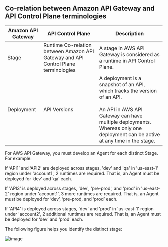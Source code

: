 
## Co-relation between Amazon API Gateway and API Control Plane terminologies

| Amazon API Gateway | API Control Plane | Description |
|--------------------|-------------------|-------------|
| Stage |	Runtime Co-relation between Amazon API Gateway and API Control Plane terminologies | A stage in AWS API Gateway is considered as a runtime in API Control Plane. |
| Deployment | API Versions | A deployment is a snapshot of an API, which tracks the version of an API. <br><br> An API in AWS API Gateway can have multiple deployments. Whereas only one deployment can be active at any time in the stage. |



For AWS API Gateway, you must develop an Agent for each distinct Stage. For example:

If ‘API1’ and ‘API2’ are deployed across stages, 'dev' and 'qa' in 'us-east-1' region under 'account1', 2 runtimes are required. That is, an Agent must be deployed for ‘dev’ and ‘qa’ each.

If 'API3' is deployed across stages, 'dev', 'pre-prod', and 'prod' in 'us-east-2' region under 'account1', 3 more runtimes are required. That is, an Agent must be deployed for ‘dev’, ‘pre-prod, and ‘prod’ each.

If 'API4' is deployed across stages, 'dev' and 'prod' in 'us-east-1' region under 'account2', 2 additional runtimes are required. That is, an Agent must be deployed for ‘dev’ and ‘prod’ each.

The following figure helps you identify the distinct stage:

![image](https://github.com/SoftwareAG/webmethods-api-control-plane-agent-aws/assets/162564415/016647a7-af4d-464e-ae94-5af78f7a8d60)


